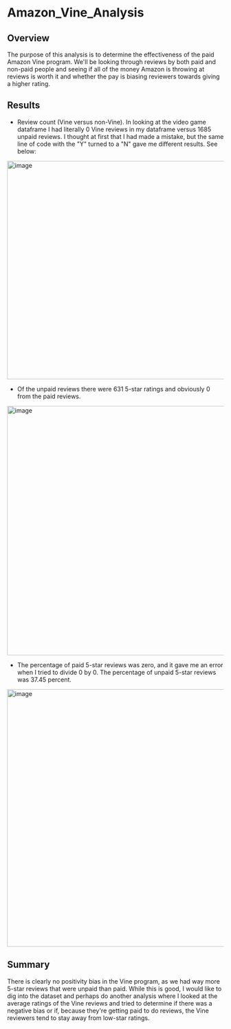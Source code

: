 # Amazon_Vine_Analysis

## Overview

The purpose of this analysis is to determine the effectiveness of the paid Amazon Vine program. We'll be looking through reviews by both paid and non-paid people and seeing if all of the money Amazon is throwing at reviews is worth it and whether the pay is biasing reviewers towards giving a higher rating.

## Results

- Review count (Vine versus non-Vine). In looking at the video game dataframe I had literally 0 Vine reviews in my dataframe versus 1685 unpaid reviews. I thought at first that I had made a mistake, but the same line of code with the "Y" turned to a "N" gave me different results. See below:

<img width="508" alt="image" src="https://user-images.githubusercontent.com/105998378/192945309-81ecd3a6-7672-4792-a222-7cc009bea183.png">

- Of the unpaid reviews there were 631 5-star ratings and obviously 0 from the paid reviews.

<img width="580" alt="image" src="https://user-images.githubusercontent.com/105998378/192945723-df0e5659-d819-4157-a5b7-87190266baa9.png">

- The percentage of paid 5-star reviews was zero, and it gave me an error when I tried to divide 0 by 0. The percentage of unpaid 5-star reviews was 37.45 percent.

<img width="599" alt="image" src="https://user-images.githubusercontent.com/105998378/192945906-e43dcf34-5d37-419d-b7aa-3e26ca3c7355.png">


## Summary

There is clearly no positivity bias in the Vine program, as we had way more 5-star reviews that were unpaid than paid. While this is good, I would like to dig into the dataset and perhaps do another analysis where I looked at the average ratings of the Vine reviews and tried to determine if there was a negative bias or if, because they're getting paid to do reviews, the Vine reviewers tend to stay away from low-star ratings. 
